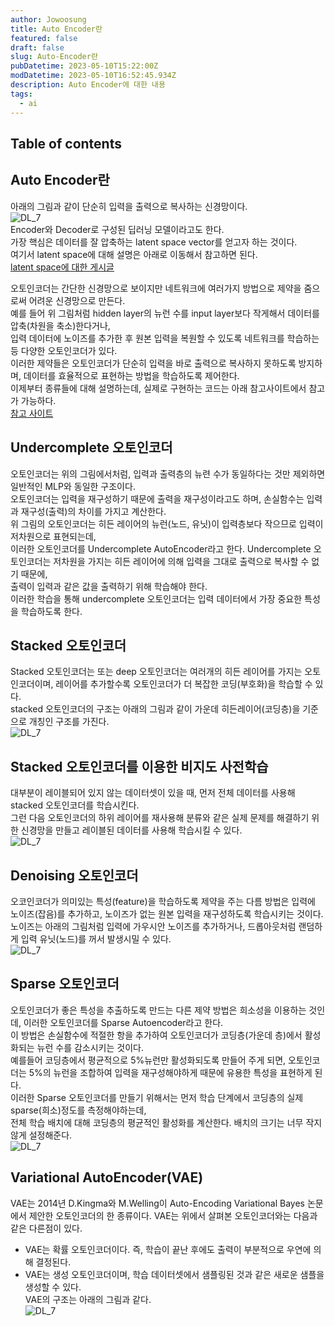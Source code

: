 ```yaml
---
author: Jowoosung
title: Auto Encoder란
featured: false
draft: false
slug: Auto-Encoder란
pubDatetime: 2023-05-10T15:22:00Z
modDatetime: 2023-05-10T16:52:45.934Z
description: Auto Encoder에 대한 내용
tags: 
  - ai
---  
```


## Table of contents

## Auto Encoder란
아래의 그림과 같이 단순히 입력을 출력으로 복사하는 신경망이다.  
![DL_7](https://github.com/Oldentomato/PortFolio_Next/blob/main/postsimg/DL_7/image_1.png?raw=true)  
Encoder와 Decoder로 구성된 딥러닝 모델이라고도 한다.  
가장 핵심은 데이터를 잘 압축하는 latent space vector를 얻고자 하는 것이다.  
여기서 latent space에 대해 설명은 아래로 이동해서 참고하면 된다.  
[latent space에 대한 게시글](https://wsportfolio.vercel.app/blog/DL_8)  

오토인코더는 간단한 신경망으로 보이지만 네트워크에 여러가지 방법으로 제약을 줌으로써 어려운 신경망으로 만든다.  
예를 들어 위 그림처럼 hidden layer의 뉴런 수를 input layer보다 작게해서 데이터를 압축(차원을 축소)한다거나,  
입력 데이터에 노이즈를 추가한 후 원본 입력을 복원할 수 있도록 네트워크를 학습하는 등 다양한 오토인코더가 있다.  
이러한 제약들은 오토인코더가 단순히 입력을 바로 출력으로 복사하지 못하도록 방지하며, 데이터를 효율적으로 표현하는 방법을 학습하도록 제어한다.  
이제부터 종류들에 대해 설명하는데, 실제로 구현하는 코드는 아래 참고사이트에서 참고가 가능하다.  
[참고 사이트](https://excelsior-cjh.tistory.com/187)  

## Undercomplete 오토인코더  
오토인코더는 위의 그림에서처럼, 입력과 출력층의 뉴련 수가 동일하다는 것만 제외하면 일반적인 MLP와 동일한 구조이다.  
오토인코더는 입력을 재구성하기 때문에 출력을 재구성이라고도 하며, 손실함수는 입력과 재구성(출력)의 차이를 가지고 계산한다.  
위 그림의 오토인코더는 히든 레이어의 뉴런(노드, 유닛)이 입력층보다 작으므로 입력이 저차원으로 표현되는데,  
이러한 오토인코더를 Undercomplete AutoEncoder라고 한다. Undercomplete 오토인코더는 저차원을 가지는 히든 레이어에 의해 입력을 그대로 출력으로 복사할 수 없기 때문에,  
출력이 입력과 같은 값을 출력하기 위해 학습해야 한다.  
이러한 학습을 통해 undercomplete 오토인코더는 입력 데이터에서 가장 중요한 특성을 학습하도록 한다.  

## Stacked 오토인코더  
Stacked 오토인코더는 또는 deep 오토인코더는 여러개의 히든 레이어를 가지는 오토인코더이며, 레이어를 추가할수록 오토인코더가 더 복잡한 코딩(부호화)을 학습할 수 있다.  
stacked 오토인코더의 구조는 아래의 그림과 같이 가운데 히든레이어(코딩층)을 기준으로 개칭인 구조를 가진다.  
![DL_7](https://github.com/Oldentomato/PortFolio_Next/blob/main/postsimg/DL_7/image_2.png?raw=true)  

## Stacked 오토인코더를 이용한 비지도 사전학습  
대부분이 레이블되어 있지 않는 데이터셋이 있을 때, 먼저 전체 데이터를 사용해 stacked 오토인코더를 학습시킨다.  
그런 다음 오토인코더의 하위 레이어를 재사용해 분류와 같은 실제 문제를 해결하기 위한 신경망을 만들고 레이블된 데이터를 사용해 학습시킬 수 있다.  
![DL_7](https://github.com/Oldentomato/PortFolio_Next/blob/main/postsimg/DL_7/image_3.png?raw=true)  

## Denoising 오토인코더  
오코인코더가 의미있는 특성(feature)을 학습하도록 제약을 주는 다름 방법은 입력에 노이즈(잡음)를 추가하고, 노이즈가 없는 원본 입력을 재구성하도록 학습시키는 것이다.  
노이즈는 아래의 그림처럼 입력에 가우시안 노이즈를 추가하거나, 드롭아웃처럼 랜덤하게 입력 유닛(노드)를 꺼서 발생시밀 수 있다.  
![DL_7](https://github.com/Oldentomato/PortFolio_Next/blob/main/postsimg/DL_7/image_4.png?raw=true)  

## Sparse 오토인코더  
오토인코더가 좋은 특성을 추출하도록 만드는 다른 제약 방법은 희소성을 이용하는 것인데, 이러한 오토인코더를 Sparse Autoencoder라고 한다.  
이 방법은 손실함수에 적절한 항을 추가하여 오토인코더가 코딩층(가운데 층)에서 활성화되는 뉴런 수를 감소시키는 것이다.  
예를들어 코딩층에서 평균적으로 5%뉴런만 활성화되도록 만들어 주게 되면, 오토인코더는 5%의 뉴런을 조합하여 입력을 재구성해야하게 때문에 유용한 특성을 표현하게 된다.  
이러한 Sparse 오토인코더를 만들기 위해서는 먼저 학습 단계에서 코딩층의 실제 sparse(희소)정도를 측정해야하는데,  
전체 학습 배치에 대해 코딩층의 평균적인 활성화를 계산한다. 배치의 크기는 너무 작지 않게 설정해준다.  
![DL_7](https://github.com/Oldentomato/PortFolio_Next/blob/main/postsimg/DL_7/image_5.png?raw=true)  

## Variational AutoEncoder(VAE)  
VAE는 2014년 D.Kingma와 M.Welling이 Auto-Encoding Variational Bayes 논문에서 제안한 오토인코더의 한 종류이다. VAE는 위에서 살펴본 오토인코더와는 다음과 같은 다른점이 있다.  
- VAE는 확률 오토인코더이다. 즉, 학습이 끝난 후에도 출력이 부분적으로 우연에 의해 결정된다.  
- VAE는 생성 오토인코더이며, 학습 데이터셋에서 샘플링된 것과 같은 새로운 샘플을 생성할 수 있다.  
VAE의 구조는 아래의 그림과 같다.  
![DL_7](https://github.com/Oldentomato/PortFolio_Next/blob/main/postsimg/DL_7/image_6.png?raw=true)  

